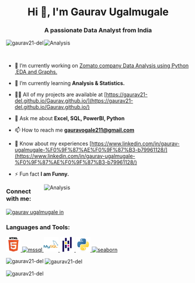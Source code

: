 
<h1 align="center">Hi 👋, I'm Gaurav Ugalmugale</h1>
<h3 align="center">A passionate Data Analyst from India</h3>
<img align="right" alt="Analysis" width="400" src="https://www.google.com/imgres?q=animated%20coding%20gif&imgurl=https%3A%2F%2Fmedia4.giphy.com%2Fmedia%2FqMGOIRnDWIUUM4htkD%2Fgiphy.gif%3Fcid%3D6c09b952z8ysq22tvjxdwrp4vkhvyizxrwt3yvzlgxbha5yb%26ep%3Dv1_gifs_search%26rid%3Dgiphy.gif%26ct%3Dg&imgrefurl=https%3A%2F%2Fgiphy.com%2Fgifs%2Fsolturo-tech-technology-solturocom-qMGOIRnDWIUUM4htkD&docid=HESzHzrumRENpM&tbnid=XCfc1j1mEoauEM&vet=12ahUKEwjCp67quLmLAxXdZWwGHYdeD-EQM3oECFgQAA..i&w=480&h=480&hcb=2&ved=2ahUKEwjCp67quLmLAxXdZWwGHYdeD-EQM3oECFgQAA">

<p align="left"> <img src="https://komarev.com/ghpvc/?username=gaurav21-del&label=Profile%20views&color=0e75b6&style=flat" alt="gaurav21-del" /> </p>

<p align="left"> <a href="https://twitter.com/" target="blank"><img src="https://img.shields.io/twitter/follow/?logo=twitter&style=for-the-badge" alt="" /></a> </p>

- 🔭 I’m currently working on [Zomato company Data Analysis using Python ,EDA and Graphs.](https://github.com/Gaurav21-del/My-Projects-Zomato-)

- 🌱 I’m currently learning **Analysis & Statistics.**

- 👨‍💻 All of my projects are available at [https://gaurav21-del.github.io/Gaurav.github.io/](https://gaurav21-del.github.io/Gaurav.github.io/)

- 💬 Ask me about **Excel, SQL, PowerBI, Python**

- 📫 How to reach me **gauravogale211@gmail.com**

- 📄 Know about my experiences [https://www.linkedin.com/in/gaurav-ugalmugale-%F0%9F%87%AE%F0%9F%87%B3-b79961128/](https://www.linkedin.com/in/gaurav-ugalmugale-%F0%9F%87%AE%F0%9F%87%B3-b79961128/)

- ⚡ Fun fact **I am Funny.**
<img align="right" alt="Analysis" width="400" src="https://dribbble.com/shots/15637256-coding/attachments/7428659?mode=media">
<h3 align="left">Connect with me:</h3>
<p align="left">
<a href="https://linkedin.com/in/gaurav ugalmugale in" target="blank"><img align="center" src="https://raw.githubusercontent.com/rahuldkjain/github-profile-readme-generator/master/src/images/icons/Social/linked-in-alt.svg" alt="gaurav ugalmugale in" height="30" width="40" /></a>
</p>

<h3 align="left">Languages and Tools:</h3>
<p align="left"> <a href="https://www.w3.org/html/" target="_blank" rel="noreferrer"> <img src="https://raw.githubusercontent.com/devicons/devicon/master/icons/html5/html5-original-wordmark.svg" alt="html5" width="40" height="40"/> </a> <a href="https://www.microsoft.com/en-us/sql-server" target="_blank" rel="noreferrer"> <img src="https://www.svgrepo.com/show/303229/microsoft-sql-server-logo.svg" alt="mssql" width="40" height="40"/> </a> <a href="https://www.mysql.com/" target="_blank" rel="noreferrer"> <img src="https://raw.githubusercontent.com/devicons/devicon/master/icons/mysql/mysql-original-wordmark.svg" alt="mysql" width="40" height="40"/> </a> <a href="https://pandas.pydata.org/" target="_blank" rel="noreferrer"> <img src="https://raw.githubusercontent.com/devicons/devicon/2ae2a900d2f041da66e950e4d48052658d850630/icons/pandas/pandas-original.svg" alt="pandas" width="40" height="40"/> </a> <a href="https://www.python.org" target="_blank" rel="noreferrer"> <img src="https://raw.githubusercontent.com/devicons/devicon/master/icons/python/python-original.svg" alt="python" width="40" height="40"/> </a> <a href="https://seaborn.pydata.org/" target="_blank" rel="noreferrer"> <img src="https://seaborn.pydata.org/_images/logo-mark-lightbg.svg" alt="seaborn" width="40" height="40"/> </a> </p>

<p><img align="left" src="https://github-readme-stats.vercel.app/api/top-langs?username=gaurav21-del&show_icons=true&locale=en&layout=compact" alt="gaurav21-del" /></p>

<p>&nbsp;<img align="center" src="https://github-readme-stats.vercel.app/api?username=gaurav21-del&show_icons=true&locale=en" alt="gaurav21-del" /></p>

<p><img align="center" src="https://github-readme-streak-stats.herokuapp.com/?user=gaurav21-del&" alt="gaurav21-del" /></p>
